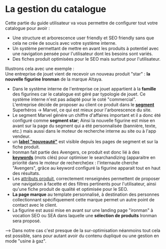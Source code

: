 # La gestion du catalogue

Cette partie du guide utilisateur va vous permettre de configurer tout votre catalogue pour avoir : 
- Une structure et arborescence user friendly et SEO friendly sans que cela ne crée de soucis avec votre système interne.
- Un système permettant de mettre en avant les produits à potentiel avec une navigation pensée pour l'utilisateur dont les besoins sont variés.
- Des fiches produit optimisées pour le SEO mais surtout pour l'utilisateur. 

Illustrons cela avec une exemple :  
Une entreprise de jouet vient de recevoir un nouveau produit "star" : **la nouvelle figurine Ironman** de la marque Altaya.

- Dans le système interne de l'entreprise ce jouet appartient à la **famille** des figurines car le catalogue est géré par typologie de jouet. Ce système interne n'est pas adapté pour le coté "commercial". L'entreprise décide de proposer au client ce produit  dans le [**segment**](https://aide.altazion.com/fr-fr/guide/referencer/segments/index.html) Superhéros -> Marvel, ce qui est mieux pour l'arborescence du site.
- Le segment Marvel génére un chiffre d'affaires important et il a donc été configuré comme **segment star**; Ainsi la nouvelle figurine est mise en avant sur la page du segment qui a été personnalisée (bannière, texte, etc.) mais aussi dans le moteur de recherche interne au site ou à l'app vendeur. 
- un [**label "nouveauté"**](https://aide.altazion.com/fr-fr\guide\referencer\tag-label.html) est visible depuis les pages de segment et sur la fiche produit.
- Ironman fait partie des Avengers, ce produit est donc lié à des [**keywords**](https://aide.altazion.com/fr-fr\guide\referencer\Keywords.html) (mots clés) pour optimiser le searchandizing (apparaitre en priorité dans le moteur de recherche)ex : l'internaute cherche "Avengers", grâce au keyword configuré la figurine apparait tout en haut des résultats.
- Les [attributs produit](https://aide.altazion.com/fr-fr\guide\referencer\attributs.html), correctement renseignées permettent de proposer une navigation à facette et des filtres pertinents pour l'utilisateur, ainsi qu'une fiche produit de qualité et optimisée pour le SEO. 
- **La page marque** au template personnalisé, à destination des personnes collectionnant spécifiquement cette marque permet un autre point de contact avec le client. 
- La figurine est aussi mise en avant sur une landing page "ironman" à vocation SEO ou SEA dans laquelle une **sélection de produits** Ironman sera proposé.

--> Dans notre cas c'est presque de la sur-optimisation néanmoins tout cela est possible, sans pour autant avoir du contenu dupliqué ou une gestion en mode "usine à gaz".




